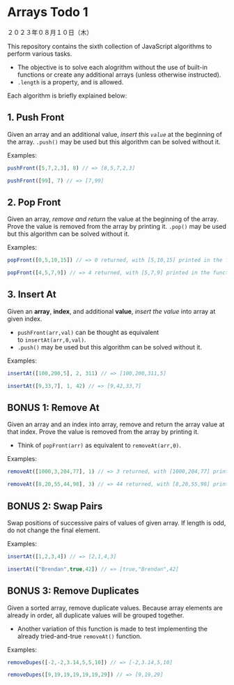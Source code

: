 # Arrays Todo 1
２０２３年０８月１０日（木）

This repository contains the sixth collection of JavaScript algorithms to perform various tasks. 
- The objective is to solve each alogrithm without the use of built-in functions or create any additional arrays (unless otherwise instructed).
- `.length` is a property, and is allowed.

Each algorithm is briefly explained below:

## 1. Push Front

Given an array and an additional value, *insert this `value`* at the beginning of the array. `.push()` may be used but this algorithm can be solved without it.

Examples:

```jsx
pushFront([5,7,2,3], 8) // => [8,5,7,2,3]

pushFront([99], 7) // => [7,99]
```


## 2. Pop Front

Given an array, *remove and return* the value at the beginning of the array. Prove the value is removed from the array by printing it. `.pop()` may be used but this algorithm can be solved without it.

Examples:

```jsx
popFront([0,5,10,15]) // => 0 returned, with [5,10,15] printed in the function

popFront([4,5,7,9]) // => 4 returned, with [5,7,9] printed in the function
```

## 3. Insert At

Given an **array**, **index**, and additional **value**, *insert the value* into array at given index. 
- `pushFront(arr,val)` can be thought as equivalent to `insertAt(arr,0,val)`. 
- `.push()` may be used but this algorithm can be solved without it.

Examples:

```jsx
insertAt([100,200,5], 2, 311) // => [100,200,311,5]

insertAt([9,33,7], 1, 42) // => [9,42,33,7]
```


## BONUS 1: Remove At

Given an array and an index into array, remove and return the array value at that index. Prove the value is removed from the array by printing it. 
- Think of `popFront(arr)` as equivalent to `removeAt(arr,0)`.

Examples:

```jsx
removeAt([1000,3,204,77], 1) // => 3 returned, with [1000,204,77] printed in the function

removeAt([8,20,55,44,98], 3) // => 44 returned, with [8,20,55,98] printed in the function
```

## BONUS 2: Swap Pairs

Swap positions of successive pairs of values of given array. If length is odd, do not change the final element.

Examples:

```jsx
insertAt([1,2,3,4]) // => [2,1,4,3]

insertAt(["Brendan",true,42]) // => [true,"Brendan",42]
```

## BONUS 3: Remove Duplicates

Given a sorted array, remove duplicate values. Because array elements are already in order, all duplicate values will be grouped together. 
- Another variation of this function is made to test implementing the already tried-and-true `removeAt()` function.

Examples:
```jsx
removeDupes([-2,-2,3.14,5,5,10]) // => [-2,3.14,5,10]

removeDupes([9,19,19,19,19,19,29]) // => [9,19,29]
```